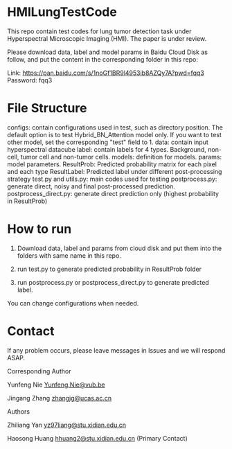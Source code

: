 # HMILungTestCode

This repo contain test codes for lung tumor detection task under Hyperspectral Microscopic Imaging (HMI). The paper is under review.

Please download data, label and model params in Baidu Cloud Disk as follow, and put the content in the corresponding folder in this repo:

Link: https://pan.baidu.com/s/1noGf1BR9l4953ib8AZQy7A?pwd=fqq3 
Password: fqq3 

# File Structure
configs: contain configurations used in test, such as directory position. The default option is to test Hybrid_BN_Attention model only. If you want to test other model, set the corresponding "test" field to 1.
data: contain input hyperspectral datacube
label: contain labels for 4 types. Background, non-cell, tumor cell and non-tumor cells.
models: definition for models.
params: model parameters.
ResultProb: Predicted probability matrix for each pixel and each type
ResultLabel: Predicted label under different post-processing strategy
test.py and utils.py: main codes used for testing
postprocess.py: generate direct, noisy and final post-processed prediction.
postprocess_direct.py: generate direct prediction only (highest probability in ResultProb)

# How to run
1. Download data, label and params from cloud disk and put them into the folders with same name in this repo.

2. run test.py to generate predicted probability in ResultProb folder

3. run postprocess.py or postprocess_direct.py to generate predicted label.

You can change configurations when needed.

# Contact
If any problem occurs, please leave messages in Issues and we will respond ASAP.

Corresponding Author

Yunfeng Nie Yunfeng.Nie@vub.be

Jingang Zhang zhangjg@ucas.ac.cn

Authors

Zhiliang Yan yz97liang@stu.xidian.edu.cn

Haosong Huang hhuang2@stu.xidian.edu.cn (Primary Contact)

